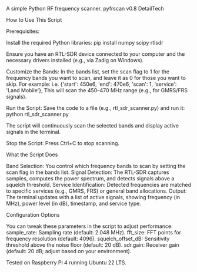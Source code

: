 A simple Python RF frequency scanner.
pyfrscan v0.8
DetailTech

How to Use This Script

Prerequisites:

Install the required Python libraries:
pip install numpy scipy rtlsdr

Ensure you have an RTL-SDR device connected to your computer and the necessary drivers installed (e.g., via Zadig on Windows).

Customize the Bands:
In the bands list, set the scan flag to 1 for the frequency bands you want to scan, and leave it as 0 for those you want to skip. For example:
i.e.
{'start': 450e6, 'end': 470e6, 'scan': 1, 'service': 'Land Mobile'},
This will scan the 450–470 MHz range (e.g., for GMRS/FRS signals).

Run the Script:
Save the code to a file (e.g., rtl_sdr_scanner.py) and run it:
python rtl_sdr_scanner.py

The script will continuously scan the selected bands and display active signals in the terminal.

Stop the Script:
Press Ctrl+C to stop scanning.


What the Script Does

Band Selection: You control which frequency bands to scan by setting the scan flag in the bands list.
Signal Detection: The RTL-SDR captures samples, computes the power spectrum, and detects signals above a squelch threshold.
Service Identification: Detected frequencies are matched to specific services (e.g., GMRS, FRS) or general band allocations.
Output: The terminal updates with a list of active signals, showing frequency (in MHz), power level (in dB), timestamp, and service type.


Configuration Options

You can tweak these parameters in the script to adjust performance:
sample_rate: Sampling rate (default: 2.048 MHz).
fft_size: FFT points for frequency resolution (default: 4096).
squelch_offset_dB: Sensitivity threshold above the noise floor (default: 20 dB).
sdr.gain: Receiver gain (default: 20 dB; adjust based on your environment).


Tested on Raspberry Pi 4 running Ubuntu 22 LTS.
